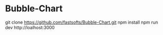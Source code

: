 # Bubble-Chart
git clone https://github.com/fastsofts/Bubble-Chart.git
npm install
npm run dev
http://loalhost:3000
